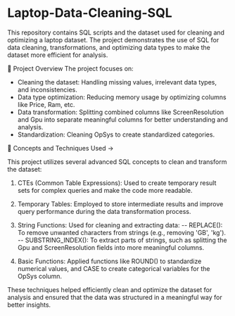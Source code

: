 # Laptop-Data-Cleaning-SQL

This repository contains SQL scripts and the dataset used for cleaning and optimizing a laptop dataset. The project demonstrates the use of SQL for data cleaning, transformations, and optimizing data types to make the dataset more efficient for analysis.

📁 Project Overview
The project focuses on:

- Cleaning the dataset: Handling missing values, irrelevant data types, and inconsistencies.
- Data type optimization: Reducing memory usage by optimizing columns like Price, Ram, etc.
- Data transformation: Splitting combined columns like ScreenResolution and Gpu into separate meaningful columns for better 
  understanding and analysis.
- Standardization: Cleaning OpSys to create standardized categories.

🧠 Concepts and Techniques Used ->

This project utilizes several advanced SQL concepts to clean and transform the dataset:

1. CTEs (Common Table Expressions): Used to create temporary result sets for complex queries and make the code more readable.

2. Temporary Tables: Employed to store intermediate results and improve query performance during the data transformation process.

3. String Functions: Used for cleaning and extracting data:
   -- REPLACE(): To remove unwanted characters from strings (e.g., removing 'GB', 'kg').
   -- SUBSTRING_INDEX(): To extract parts of strings, such as splitting the Gpu and ScreenResolution fields into more                meaningful columns.
4. Basic Functions: Applied functions like ROUND() to standardize numerical values, and CASE to create categorical variables      for the OpSys column.

These techniques helped efficiently clean and optimize the dataset for analysis and ensured that the data was structured in a meaningful way for better insights.

